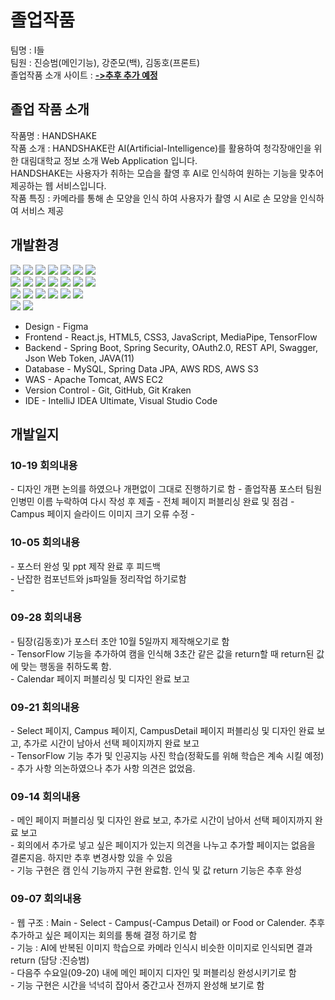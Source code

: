 # **졸업작품**
팀명 : I들<br>
팀원 : 진승범(메인기능), 강준모(백), 김동호(프론트)<br>
졸업작품 소개 사이트 : <b><a href="https://github.com/kimdongho321/capstone22">->추후 추가 예정</a></b><br>

## <b>졸업 작품 소개</b>
작품명 : HANDSHAKE<br>
작품 소개 : HANDSHAKE란 AI(Artificial-Intelligence)를 활용하여 청각장애인을 위한 대림대학교 정보 소개 Web Application 입니다.<br>
HANDSHAKE는 사용자가 취하는 모습을 촬영 후 AI로 인식하여 원하는 기능을 맞추어 제공하는 웹 서비스입니다. <br>
작품 특징 : 카메라를 통해 손 모양을 인식 하여 사용자가 촬영 시 AI로 손 모양을 인식하여 서비스 제공 <br>

## <b>개발환경</b>
<span><img src="https://img.shields.io/badge/Java-ED8B00?style=for-the-badge&logo=java&logoColor=white">
<img src="https://img.shields.io/badge/SpringBoot-6DB33F?style=for-the-badge&logo=SpringBoot&logoColor=white">
<img src="https://img.shields.io/badge/Spring Security-6DB33F?style=for-the-badge&logo=Spring Security&logoColor=white"></span>
<img src="https://img.shields.io/badge/Swagger-6DB33F?style=for-the-badge&logo=Swagger&logoColor=white"></span>
<img src="https://img.shields.io/badge/JUnit5-25A162?style=for-the-badge&logo=JUnit5&logoColor=white">
<img src="https://img.shields.io/badge/html-E34F26?style=for-the-badge&logo=html5&logoColor=white">
<img src="https://img.shields.io/badge/css-1572B6?style=for-the-badge&logo=css3&logoColor=white"><br>
<img src="https://img.shields.io/badge/JAVASCRIPT-F7DF1E?style=for-the-badge&logo=javascript&logoColor=white">
<img src="https://img.shields.io/badge/react-0769AD?style=for-the-badge&logo=react&logoColor=White">
<img src="https://img.shields.io/badge/git-F05032?style=for-the-badge&logo=git&logoColor=white">
<img src="https://img.shields.io/badge/github-181717?style=for-the-badge&logo=github&logoColor=white">
<img src="https://img.shields.io/badge/git kraken-179287?style=for-the-badge&logo=gitkraken&logoColor=white">
<img src="https://img.shields.io/badge/GRADLE-efefef?style=for-the-badge&logo=gradle&logoColor=white">
<img src="https://img.shields.io/badge/AMAZON AWS-232F3E?style=for-the-badge&logo=amazon AWS&logoColor=white"><br>
<img src="https://img.shields.io/badge/AMAZON rds-527FFF?style=for-the-badge&logo=amazon rds&logoColor=white">
<img src="https://img.shields.io/badge/AMAZON s3-569A31?style=for-the-badge&logo=amazon s3&logoColor=white">
<img src="https://img.shields.io/badge/AMAZON ec2-FF9900?style=for-the-badge&logo=amazon ec2&logoColor=white">
<img src="https://img.shields.io/badge/MySQL-4479A1?style=for-the-badge&logo=MySQL&logoColor=white">
<img src="https://img.shields.io/badge/apache tomcat-F8DC75?style=for-the-badge&logo=apachetomcat&logoColor=white">
<img src="https://img.shields.io/badge/figma-F24E1E?style=for-the-badge&logo=figma&logoColor=white"><br>
<img src="https://img.shields.io/badge/Intellij IDEA-000000?style=for-the-badge&logo=IntelliJ Idea&logoColor=white">
<img src="https://img.shields.io/badge/Visual Studio Code-007ACC?style=for-the-badge&logo=Visual Studio Code&logoColor=white"></span>

- Design - Figma
- Frontend - React.js, HTML5, CSS3, JavaScript, MediaPipe, TensorFlow
- Backend - Spring Boot, Spring Security, OAuth2.0, REST API, Swagger, Json Web Token, JAVA(11)
- Database - MySQL, Spring Data JPA, AWS RDS, AWS S3
- WAS - Apache Tomcat, AWS EC2
- Version Control - Git, GitHub, Git Kraken
- IDE - IntelliJ IDEA Ultimate, Visual Studio Code

## <b>개발일지</b>
<h3>10-19 회의내용</h3>
- 디자인 개편 논의를 하였으나 개편없이 그대로 진행하기로 함
- 졸업작품 포스터 팀원 인병민 이름 누락하여 다시 작성 후 제출
- 전체 페이지 퍼블리싱 완료 및 점검
- Campus 페이지 슬라이드 이미지 크기 오류 수정
- 
<h3>10-05 회의내용</h3>
- 포스터 완성 및 ppt 제작 완료 후 피드백<br>
- 난잡한 컴포넌트와 js파일들 정리작업 하기로함<br>
- 
<h3>09-28 회의내용</h3>
- 팀장(김동호)가 포스터 초안 10월 5일까지 제작해오기로 함<br>
- TensorFlow 기능을 추가하여 캠을 인식해 3초간 같은 값을 return할 때 return된 값에 맞는 행동을 취하도록 함.<br>
- Calendar 페이지 퍼블리싱 및 디자인 완료 보고<br>

<h3>09-21 회의내용</h3>
- Select 페이지, Campus 페이지, CampusDetail 페이지 퍼블리싱 및 디자인 완료 보고, 추가로 시간이 남아서 선택 페이지까지 완료 보고<br>
- TensorFlow 기능 추가 및 인공지능 사진 학습(정확도를 위해 학습은 계속 시킬 예정)<br>
- 추가 사항 의논하였으나 추가 사항 의견은 없었음.<br>

<h3>09-14 회의내용</h3>
- 메인 페이지 퍼블리싱 및 디자인 완료 보고, 추가로 시간이 남아서 선택 페이지까지 완료 보고<br>
- 회의에서 추가로 넣고 싶은 페이지가 있는지 의견을 나누고 추가할 페이지는 없음을 결론지음. 하지만 추후 변경사항 있을 수 있음<br>
- 기능 구현은 캠 인식 기능까지 구현 완료함. 인식 및 값 return 기능은 추후 완성 <br>


<h3>09-07 회의내용</h3>
- 웹 구조 : Main - Select - Campus(-Campus Detail) or Food or Calender. 추후 추가하고 싶은 페이지는 회의를 통해 결정 하기로 함<br>
- 기능 : AI에 반복된 이미지 학습으로 카메라 인식시 비슷한 이미지로 인식되면 결과 return (담당 :진승범)<br>
- 다음주 수요일(09-20) 내에 메인 페이지 디자인 및 퍼블리싱 완성시키기로 함<br>
- 기능 구현은 시간을 넉넉히 잡아서 중간고사 전까지 완성해 보기로 함<br>
